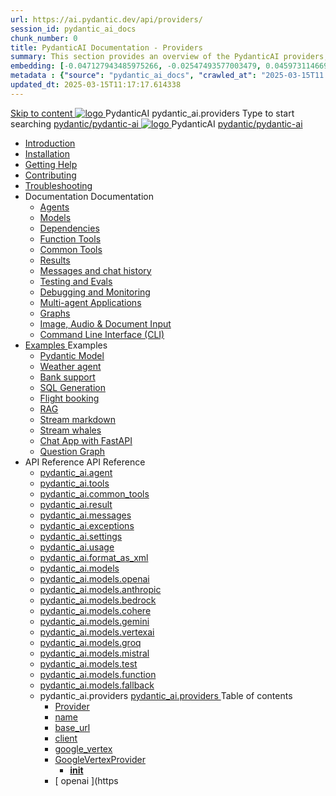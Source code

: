 ```yaml
---
url: https://ai.pydantic.dev/api/providers/
session_id: pydantic_ai_docs
chunk_number: 0
title: PydanticAI Documentation - Providers
summary: This section provides an overview of the PydanticAI providers, including navigation links to installation, troubleshooting, and support resources.
embedding: [-0.047127943485975266, -0.02547493577003479, 0.04597311466932297, -0.0023319944739341736, 0.006760550197213888, 0.0006599011830985546, -0.029475586488842964, 0.020704399794340134, 0.026794737204909325, -0.0011135832173749804, 0.012861198745667934, -0.0673099234700203, 0.003144841641187668, -0.0581812858581543, 0.009939761832356453, -0.012187549844384193, -0.0319502167403698, 0.013094914145767689, -0.01887592300772667, 0.05114234238862991, 0.039044152945280075, 0.008757438510656357, 0.016607513651251793, 0.019879523664712906, 0.004409652203321457, 0.0034421407617628574, 0.0014443930704146624, 0.02554367482662201, -0.004316853359341621, -0.0603809580206871, 0.02826576679944992, -0.01464155688881874, -0.03008049540221691, 0.0009632151341065764, 0.02069065161049366, -0.004890830256044865, -0.003500569611787796, 0.018202273175120354, -0.006152203772217035, 0.03214268758893013, 0.014971507713198662, -0.0524071529507637, 0.03395741432905197, 0.007829452864825726, -0.06818978488445282, 0.002180767245590687, -0.0029661182779818773, -0.001562969060614705, -0.008503101766109467, -0.005616033915430307, -0.052847087383270264, 0.013218645006418228, -0.025089992210268974, -0.009396717883646488, -0.007891317829489708, -0.017996054142713547, 0.003787557827308774, 0.005921925883740187, 0.012070692144334316, -0.029613064602017403, 0.014256615191698074, -0.006726180203258991, -0.018889671191573143, 0.05114234238862991, -0.03239015117287636, -0.013067417778074741, -0.0569714680314064, 0.02511748857796192, -0.0650002658367157, -0.015892619267106056, 0.03145528957247734, 0.05999601632356644, -0.026464786380529404, -0.051582276821136475, -0.025997357442975044, -0.03167525678873062, 0.024182628840208054, 0.11658254265785217, 0.001880030962638557, -0.052159689366817474, -0.01663500815629959, 0.04762286692857742, -0.013761688955128193, -0.018669703975319862, -0.021336805075407028, -0.029035652056336403, -0.03409489244222641, -0.006049094256013632, -0.006877407431602478, -0.008290008641779423, -0.007623233366757631, -0.027152184396982193, -0.04058392345905304, 0.0015844502486288548, 0.08408240973949432, 0.02007199451327324, -0.0038356755394488573, 0.015466433949768543, 0.00683960085734725, 0.021543024107813835, 0.011651379987597466, -0.04061141982674599, -0.05642155185341835, 0.0450107604265213, 0.034149885177612305, -0.009094263426959515, 0.028925668448209763, -0.01284745056182146, 0.007362022530287504, 0.011802607215940952, -0.11003851890563965, 0.0016738118138164282, 0.0005494880024343729, 0.022409144788980484, -0.08281759917736053, 0.01429785881191492, 0.0027392772026360035, 0.014311606995761395, 0.0038081796374171972, -0.048612721264362335, -0.06450533866882324, -0.004571190569549799, 0.03931911289691925, 0.02815578319132328, 0.029475586488842964, 0.010056618601083755, -0.010572167113423347, -0.04011649265885353, -0.06736490875482559, -0.04545069485902786, 0.012923064641654491, 0.0004841852933168411, 0.029393097385764122, -0.018326004967093468, -0.008846799843013287, -0.02826576679944992, -0.0387691929936409, 0.0030073621310293674, -0.040088996291160583, 0.023426491767168045, 0.0074720061384141445, -0.036322060972452164, 0.008063167333602905, 0.034699805080890656, -0.01264810562133789, -0.006310305092483759, -0.026863476261496544, -0.03728441521525383, -0.035744648426771164, 0.017473632469773293, 0.0056710257194936275, 0.011225193738937378, -0.022326655685901642, -0.022271664813160896, -0.059556081891059875, 0.022945314645767212, 0.016071343794465065, 0.03571715205907822, 0.00616938853636384, -0.048062801361083984, -0.021061845123767853, 0.07627357542514801, -0.024801285937428474, -0.01413288339972496, -0.03203270211815834, 0.01663500815629959, -0.06362546980381012, -0.03453482687473297, -0.06791482865810394, -0.05433186516165733, -0.021831730380654335, -0.03797181323170662, -0.03764186426997185, 0.0008102692663669586, 0.024471335113048553, -0.031867727637290955, -0.011073966510593891, -0.00588755588978529, -0.022890321910381317, -0.058071304112672806, -0.019150882959365845, 0.018834680318832397, -0.04019898176193237, -0.025516178458929062, -0.009087389335036278, -0.008729943074285984, -0.015645157545804977, 0.030052999034523964, -0.0036432044580578804, 0.052049703896045685, 0.022945314645767212, 0.020388197153806686, 0.04869520664215088, 0.024196377024054527, 0.02554367482662201, -0.03214268758893013, 0.052049703896045685, -0.03896166384220123, 0.03250013291835785, -0.00428592087700963, -0.012036322616040707, -0.02253287471830845, 0.032445140182971954, 0.0024540075100958347, 0.010462183505296707, -0.053974416106939316, 0.02594236470758915, 0.002060472732409835, 0.0039765918627381325, -0.01956332102417946, 0.04633055999875069, -0.06395541876554489, 0.013225519098341465, 0.004828964360058308, -0.028568221256136894, -0.012998678721487522, -0.05460682138800621, 0.021433040499687195, -0.013342376798391342, 0.023742694407701492, -0.02018197812139988, 0.07566867023706436, 0.00838624406605959, -0.010778386145830154, -0.0009056456037797034, 0.01205007079988718, 0.03272010013461113, -0.06164576858282089, 0.016731243580579758, 0.013981656171381474, 0.02301405370235443, 0.034727297723293304, -0.01003599725663662, -0.00022727064788341522, 0.015535173937678337, -0.051829736679792404, 0.030245469883084297, -0.007526997942477465, 0.028348254039883614, -0.018271014094352722, 0.01619507558643818, 0.008159402757883072, 0.012689349241554737, 0.024306360632181168, 0.03258262202143669, -0.002878475235775113, -0.018614713102579117, -0.058291271328926086, 0.01721242256462574, 0.04011649265885353, 0.04776034876704216, -0.027812084183096886, 0.015026499517261982, 0.0027598992455750704, 0.015315206721425056, -0.03200520575046539, -0.0061728255823254585, -0.003925037104636431, -0.03560716658830643, -0.0053032683208584785, -0.009108010679483414, 0.02660226635634899, -0.00451276171952486, -0.0233715008944273, -0.008125033229589462, -0.02359146624803543, -0.030602917075157166, 0.020745642483234406, -0.051252324134111404, -0.026767240837216377, 0.03351747989654541, 0.02997051179409027, 0.05856622755527496, -0.014847776852548122, -0.023536475375294685, 0.014490329660475254, 0.011493278667330742, 0.02308279275894165, 0.004615871235728264, 0.03513973578810692, 0.010929613374173641, 0.007252038922160864, 0.018848426640033722, 0.025708649307489395, 0.002543369075283408, 0.029145635664463043, 0.005413251928985119, -0.027275916188955307, -0.0433335117995739, 0.006715869065374136, 0.013019300065934658, 0.023137785494327545, 0.028760692104697227, -0.04666051268577576, 0.02953057736158371, 0.0010809318628162146, 0.07247914373874664, 0.00883992575109005, 0.04660551995038986, 0.009458583779633045, 0.0751737430691719, 0.014847776852548122, 0.00425842497497797, -0.017074942588806152, -0.0054098148830235004, 0.019150882959365845, 0.000634553434792906, 0.003787557827308774, 0.049630068242549896, -0.042453642934560776, -0.029255619272589684, 0.023316508159041405, -0.007021761033684015, -0.02837575040757656, -0.04105135053396225, -0.02235415205359459, 0.043031055480241776, -0.021103089675307274, 0.018573468551039696, -0.026822233572602272, -0.06456033140420914, -0.02656102180480957, 0.016208821907639503, 0.020704399794340134, -0.07682349532842636, -0.00022898914176039398, 0.045780643820762634, -0.028183279559016228, -0.025681154802441597, -0.02456757053732872, 0.02771584875881672, -0.02540619485080242, -0.015315206721425056, 0.022299161180853844, -0.018614713102579117, -0.029805537313222885, -0.013644831255078316, -0.004028146620839834, -0.03087787516415119, 0.03557967022061348, -0.07665851712226868, -0.04985003545880318, -0.02631356008350849, -0.02104809880256653, -0.020938115194439888, 0.01663500815629959, 0.009829778224229813, 0.04261861741542816, -0.009850399568676949, 0.015603912994265556, -0.003955970052629709, -0.013266763649880886, 0.016181327402591705, 0.02720717526972294, -0.03272010013461113, -0.0233715008944273, 0.025199975818395615, -0.026657257229089737, -0.02381143346428871, 0.015493929386138916, -0.06076589971780777, 0.011527649126946926, 0.0047739725559949875, -0.001507977256551385, -0.013239267282187939, 0.007898191921412945, -0.009733542799949646, -0.011802607215940952, 0.02144678868353367, -0.018394745886325836, 0.019549572840332985, -0.013397368602454662, -0.013431738130748272, -0.01003599725663662, -0.0012158335885033011, -0.03786183148622513, -0.02069065161049366, 0.007884444668889046, 0.019178377464413643, 0.010785260237753391, 0.022271664813160896, -0.0017614549724385142, -0.0003396171086933464, 0.0016033536521717906, 0.036184582859277725, 0.009616685099899769, -0.006248439196497202, 0.004327164497226477, -0.020374448969960213, 0.05504675582051277, 0.05276459828019142, -0.021364301443099976, -0.02029196172952652, -0.019233370199799538, -0.00046700038365088403, 0.015260214917361736, 0.0002100857236655429, 0.0035297838039696217, 0.07016949355602264, 0.025667406618595123, -0.008015049621462822, -0.0023388685658574104, -0.008372495882213116, 0.006382481660693884, -0.0142428670078516, 0.018092291429638863, 0.052159689366817474, 0.015095239505171776, -0.009156128391623497, -0.02536495216190815, 0.048062801361083984, -0.04443334415555, 0.010750889778137207, -0.008021923713386059, -0.030822884291410446, -0.02148803137242794, 0.030520429834723473, 0.02561241388320923, 0.020676903426647186, 0.03885168209671974, -0.00042146031046286225, -0.05485428497195244, -0.04974004998803139, -0.036212075501680374, -0.07451383769512177, 0.04696296527981758, 0.04605560377240181, -0.01219442393630743, -0.0025536799803376198, -0.045533180236816406, 0.025639910250902176, 0.02917313203215599, 0.03805430233478546, -0.019040899351239204, 0.008104410953819752, -0.02471879869699478, -0.01721242256462574, 0.02569490112364292, 0.00602503539994359, 0.026258567348122597, 0.007877570576965809, -0.05757637694478035, -0.05312204360961914, -0.0002998769632540643, -0.013754814863204956, -0.015480182133615017, 0.007726342882961035, -0.03717443346977234, -0.006176262628287077, -0.02467755414545536, 0.0013524537207558751, 0.013610461726784706, 0.0023732383269816637, 0.018092291429638863, -0.01873844303190708, -0.03887917846441269, 0.07132431864738464, 0.011232067830860615, 0.04011649265885353, 0.002770210150629282, 0.051609769463539124, -0.013026174157857895, -0.06175575032830238, 0.023605214431881905, 0.011417665518820286, -0.01674499176442623, 0.022890321910381317, -0.016937462612986565, 0.004653678275644779, -0.009156128391623497, 0.014174127019941807, -0.015411442145705223, -0.019948262721300125, -0.02492501772940159, -0.030740397050976753, -0.03500225767493248, 0.020704399794340134, 0.018958410248160362, -0.02253287471830845, 0.007135181687772274, 0.02706969529390335, -0.016909968107938766, -0.029228122904896736, 0.020676903426647186, 0.01743238978087902, 0.0696195736527443, -0.022821582853794098, -0.015438937582075596, 0.002429948654025793, 0.009754164144396782, -0.02906314842402935, 0.019975759088993073, 0.04836525768041611, -0.017129935324192047, 0.033682454377412796, 0.024870024994015694, -0.029448090121150017, 0.012242541648447514, -0.03667950630187988, -0.009479205124080181, 0.014462834224104881, -0.027770841494202614, -0.03126281872391701, 0.041766244918107986, 0.012043196707963943, -0.016497530043125153, 0.022312909364700317, -0.003419800428673625, -0.029118139296770096, 0.026987208053469658, -0.054716806858778, 0.00012061669985996559, -0.007362022530287504, 0.011713245883584023, 0.01105334423482418, 0.019439589232206345, 0.030712900683283806, 0.02662976272404194, -0.005952858366072178, 0.0040762643329799175, 0.0358821265399456, -0.045313213020563126, -0.007946309633553028, -0.007045819889754057, 0.013967907987535, -0.009809155948460102, -0.04363596439361572, -0.01717117801308632, -0.02405889704823494, 0.007609485648572445, 0.020594416186213493, -0.017927315086126328, 0.023069044575095177, -0.01695121079683304, -0.056586526334285736, 0.03307754546403885, 0.021859226748347282, -0.009987879544496536, -0.03065790794789791, -0.015521425753831863, -0.010585914365947247, 0.02312403731048107, -0.03489227592945099, 0.0005640952149406075, 0.011513900943100452, 0.010572167113423347, 0.006695247255265713, 0.0072039212100207806, 0.0019711111672222614, 0.04209619760513306, 0.08001301437616348, 0.0041999961249530315, 0.0179410632699728, -0.015040247701108456, 0.03101535513997078, 0.028898172080516815, -0.02308279275894165, -0.018600964918732643, 0.04003400355577469, -0.0015689837746322155, -0.015865124762058258, -0.012510626576840878, 0.03159276768565178, 0.03272010013461113, -0.015177726745605469, 0.033242519944906235, 0.03648703545331955, -0.01623631827533245, -0.04740289971232414, -0.012180675752460957, -0.0026671006344258785, 0.008001301437616348, -0.01070964615792036, -0.012146306224167347, -0.005516361445188522, 0.029228122904896736, -0.005530109163373709, -0.009417340159416199, -0.02018197812139988, 0.012723719701170921, -0.02986052818596363, -0.022697851061820984, -0.006361859850585461, 0.03384743258357048, -0.012221919372677803, 0.002404171274974942, -0.008812430314719677, 0.0043718451634049416, 0.021749243140220642, 0.02333025634288788, 0.027619613334536552, -0.018930915743112564, -0.010998353362083435, -0.03409489244222641, -0.014682801440358162, -0.030025502666831017, 0.04022647440433502, -0.01398853026330471, -0.04798031598329544, 0.03692696988582611, -0.0003119064203929156, -0.030850380659103394, 0.006667751353234053, 0.038356754928827286, -0.0006835304666310549, -0.011087714694440365, 0.0022855952847748995, 0.007025198079645634, -0.01612633466720581, 0.0019831405952572823, -0.003584775608032942, -0.015823880210518837, 0.0022993432357907295, -0.0006495902198366821, 0.000378068391000852, 0.029255619272589684, -0.05884118750691414, 0.010695897974073887, 0.05746639519929886, -0.039484087377786636, -0.001084368908777833, -0.0026069532614201307, 0.0026808485854417086, 0.007025198079645634, -0.013149905949831009, -0.007458257954567671, -0.019109638407826424, -0.046578023582696915, -0.037449393421411514, 0.007526997942477465, -0.031977709382772446, 0.0405014343559742, 0.0370919443666935, 0.021515527740120888, 0.002051880117505789, 0.0041725002229213715, 0.006358422804623842, -0.03156527131795883, 0.0014976663514971733, -0.03612959012389183, 0.0003054620756302029, 0.038576722145080566, -0.025791138410568237, -0.025846129283308983, 0.03909914568066597, -0.028238270431756973, -0.025969861075282097, 0.010262837633490562, 0.021914217621088028, -0.028678204864263535, 0.002295906189829111, 0.0084068663418293, 0.0022649732418358326, 0.0007673069485463202, 0.01743238978087902, 0.004499013535678387, -0.008599337190389633, -0.029888024553656578, -0.003474792232736945, 0.026396047323942184, -0.050207480788230896, 0.015315206721425056, 0.019260864704847336, -0.029833031818270683, -0.02352272719144821, 0.019123386591672897, 0.0570264607667923, 0.03967655822634697, 0.009513575583696365, -0.007183299399912357, -5.7515801017871127e-05, 0.033682454377412796, 0.0196733046323061, 0.021144334226846695, 0.01020097266882658, -0.013672327622771263, 0.028293263167142868, -0.055101748555898666, -0.006973643321543932, 0.018972158432006836, 0.002106871921569109, 0.02272534742951393, -0.07566867023706436, 0.027963312342762947, 0.07924313098192215, -0.03010799176990986, 0.015920115634799004, 0.009128632955253124, 0.005722580477595329, 0.04149128496646881, 0.006427162326872349, -0.01601635105907917, 0.00627937214449048, 0.010372821241617203, 0.018147282302379608, 0.00714892940595746, -0.011335177347064018, 0.03568965569138527, -0.005251713562756777, -0.07577864825725555, -0.030712900683283806, -0.0062450021505355835, -0.003433548379689455, -0.003612271510064602, -0.03381993621587753, -0.0010809318628162146, -0.005904740653932095, 0.008874296210706234, 0.041876230388879776, -0.046220578253269196, -0.022436639294028282, 0.015177726745605469, -0.03068540431559086, 0.011933213099837303, 0.0052723353728652, 0.02290407009422779, 0.019632060080766678, 0.015823880210518837, -0.008998027071356773, -0.04066640883684158, -0.029943015426397324, 0.02536495216190815, 0.005145167000591755, 0.01634630188345909, 0.015548921190202236, -0.019920766353607178, -0.013273636810481548, 0.02728966251015663, -0.02210668846964836, -0.002538213739171624, 0.00347822904586792, -0.02279408648610115, -0.010716520249843597, -0.002730684820562601, 0.007918814197182655, -0.009176750667393208, -0.0637904480099678, 0.0205394234508276, -0.052489638328552246, -0.00013694238441530615, -0.009499827399849892, -0.023426491767168045, -0.006214069202542305, 0.006437473464757204, -0.026396047323942184, -0.02779833786189556, 0.007451384328305721, 0.04490077495574951, -0.009142381139099598, -0.01152077503502369, 7.582848775200546e-05, 0.011163327842950821, 0.0014461115933954716, -0.016291311010718346, 0.012297533452510834, 0.004227492026984692, -0.0053376383148133755, -0.002550243167206645, -0.009974131360650063, 0.004571190569549799, 0.011513900943100452, -0.008819304406642914, -0.027839580550789833, 0.04776034876704216, 0.007368896622210741, -0.029805537313222885, -0.00036539448774419725, -0.006760550197213888, -0.014146631583571434, 0.0011359236668795347, 0.001220989041030407, -0.0023113726638257504, 0.00312593812122941, 0.01545268576592207, 0.009609811007976532, -0.0284857340157032, -0.0011694342829287052, -0.030382949858903885, 0.014256615191698074, -0.02511748857796192, -0.0007252038922160864, -0.004509324673563242, -0.001572420820593834, -0.009733542799949646, 0.010063492693006992, -0.0024316671770066023, 0.009396717883646488, -0.01880718395113945, -0.036294564604759216, -0.023508979007601738, -0.047925323247909546, -0.009761038236320019, 0.011293933726847172, 0.005090175196528435, 0.001535473158583045, -0.022436639294028282, 0.010139106772840023, -0.09249614924192429, -0.016896219924092293, -0.00875056441873312, -0.007671351078897715, 0.050894878804683685, -0.021295560523867607, 0.02432010881602764, 0.013445486314594746, 0.014256615191698074, -0.008214394561946392, 0.014394094236195087, 0.003942222334444523, -0.03678949177265167, -0.007396392524242401, 0.03577214106917381, -0.02261536382138729, 0.04061141982674599, -0.01499900408089161, 0.0168137326836586, -0.0027650545816868544, -0.02199670672416687, -0.007609485648572445, 0.01561766117811203, 0.03126281872391701, -0.030052999034523964, 0.006585263647139072, 0.00301595451310277, 0.017872324213385582, 0.016332553699612617, -0.004584938287734985, -0.02381143346428871, -0.02884318120777607, -0.017693599686026573, 0.04066640883684158, -0.01909589022397995, 0.049410101026296616, -0.005066116340458393, 0.03019047901034355, 0.01805104687809944, 0.0019453336717560887, 0.014146631583571434, -0.011953834444284439, 0.03211519122123718, 0.013321755453944206, 0.0034438592847436666, 0.006365296896547079, 0.0009460301953367889, -0.010469057597219944, -0.017349902540445328, 0.002661945065483451, 0.03865921124815941, 0.04305855184793472, -0.007430762052536011, 0.01235939934849739, 0.010661528445780277, 0.034479837864637375, -0.038934171199798584, 0.015095239505171776, 0.005317016039043665, -0.006660877726972103, 0.004330601543188095, -0.00300220656208694, -0.030630413442850113, -0.009142381139099598, -0.036432042717933655, 0.00350572494789958, -0.025736145675182343, 0.00600441312417388, -0.016332553699612617, 0.008558093570172787, 0.00155609508510679, 0.017088690772652626, -0.013692948967218399, -0.009534196928143501, -0.002175611676648259, 0.007155803497880697, 0.01018035039305687, -0.005464806687086821, 0.006162514444440603, -0.04300355911254883, 0.028568221256136894, -0.04253612831234932, -0.020938115194439888, 0.04289357736706734, -0.02561241388320923, -0.01007036678493023, -0.00262241973541677, -0.032225172966718674, 0.021639259532094002, -0.021103089675307274, 0.028980659320950508, -0.015370198525488377, 0.0030537613201886415, 0.011321429163217545, -0.024938765913248062, 0.007547619752585888, -0.015315206721425056, 0.024031400680541992, 0.011142706498503685, 0.021364301443099976, 0.06544020026922226, 0.01576888933777809, -0.00039289038977585733, 0.02808704413473606, -0.020553171634674072, 0.018793435767292976, -0.012709971517324448, -0.03348998352885246, 0.0007179002859629691, 0.02909064292907715, 0.020814383402466774, 0.021872974932193756, 0.007712595164775848, -0.00818689912557602, -0.021391795948147774, 0.00035937977372668684, 0.0626356229186058, 0.015232718549668789, -0.06445034593343735, 0.005292957182973623, 0.03612959012389183, -0.011912590824067593, 0.007781334687024355, 0.029393097385764122, -0.005066116340458393, -0.02543369121849537, -0.007279534824192524, 0.0068705338053405285, -0.023357752710580826, -0.008668077178299427, 0.01833975315093994, -0.00028634382761083543, -0.04696296527981758, 0.02326151728630066, 0.005066116340458393, -0.00824189092963934, 0.03555217757821083, -0.04710044711828232, 0.016964958980679512, 0.0004627041344065219, 0.01619507558643818, -0.013101788237690926, -0.007788208778947592, -0.007423888426274061, -0.048172786831855774, 0.011816355399787426, -0.007960057817399502, -0.005368570797145367, 0.0010457027237862349, -0.022601615637540817, 0.034837283194065094, -0.03153777867555618, -0.01670374907553196, 0.04113383963704109, 0.008633706718683243, 0.020566919818520546, -0.01365857943892479, -0.04666051268577576, -0.017047446221113205, 0.005158914718776941, 0.011534522287547588, 0.044075898826122284, 0.0018009803025051951, -0.009699172340333462, -0.007960057817399502, -0.023646458983421326, -0.021872974932193756, -0.008008175529539585, -0.012909316457808018, -0.008193773217499256, -0.011493278667330742, -0.003459325758740306, 0.03354497626423836, 0.026217324659228325, 0.03461731597781181, 0.08303756266832352, 0.028458237648010254, -0.008290008641779423, -0.027770841494202614, 0.024223871529102325, -0.0022632547188550234, -0.03112533874809742, 0.021336805075407028, 0.03090537153184414, 0.055349212139844894, -0.003787557827308774, -0.008709320798516273, 0.00978166051208973, -0.006372170522809029, 0.020498180761933327, 0.03890667483210564, -0.0004940666258335114, 0.0031963963992893696, 0.04762286692857742, -0.0059769172221422195, 0.011149580590426922, 0.042371153831481934, 0.007829452864825726, -0.0036019606050103903, 0.015493929386138916, 0.020209472626447678, 0.023385247215628624, 0.012606862001121044, -0.002347460947930813, -0.009204247035086155, 0.009066767059266567, -0.01641504094004631, -0.03497476130723953, 0.03467230871319771, 0.02873319759964943, -0.011431412771344185, 0.0023130911868065596, -0.019907018169760704, -0.010359073989093304, -0.018202273175120354, 0.022299161180853844, -0.023316508159041405, -0.0038047428242862225, -0.031757745891809464, -0.01166512817144394, -0.032527629286050797, -0.034479837864637375, -0.006021598353981972, 0.015191474929451942, 0.01721242256462574, 0.0031620264053344727, 0.014957759529352188, 0.01037969533354044, 0.023921417072415352, 0.008317504078149796, -0.009864147752523422, 0.022697851061820984, -0.025749893859028816, -0.0038631714414805174, 0.02862321399152279, 0.007272660732269287, 0.014394094236195087, 0.006303431000560522, 0.010668402537703514, -0.01732240617275238, -0.012874946929514408, 0.023495230823755264, 0.01623631827533245, -0.036761995404958725, 0.012943686917424202, 0.01270309742540121, 0.033242519944906235, 0.03417738154530525, 0.008248765021562576, -0.007052693981677294, -0.004299668595194817, 0.016896219924092293, 0.0353047139942646, -0.005698521621525288, -0.00024381114053539932, -0.018862174823880196, 0.012215045280754566, -0.001324957818724215, -0.015205223113298416, -0.006007850170135498, 0.005158914718776941, 0.0450107604265213, 0.011183950118720531, -0.01800980232656002, -0.01255874428898096, -0.021694250404834747, 0.015755141153931618, -0.004811779595911503, 0.036294564604759216, 0.036432042717933655, -0.025516178458929062, 0.02210668846964836, 0.0013747941702604294, -0.009939761832356453, -0.026038600131869316, -0.03272010013461113, -0.01180948130786419, -0.008049419149756432, -0.004832401406019926, -0.019975759088993073, -0.05589912831783295, -0.008063167333602905, -0.016442537307739258, 0.007946309633553028, 0.02177673950791359, -0.028018303215503693, -0.026863476261496544, -0.018999654799699783, -0.008998027071356773, 0.0030193915590643883, 0.02257411926984787, 0.012916190549731255, 0.016208821907639503, -0.012235667556524277, 0.0072382912039756775, 0.010304082185029984, 0.01807854324579239, -0.0004906296380795538, 0.017253665253520012, -0.008613085374236107, 0.024650057777762413, 0.02381143346428871, -0.0013876828597858548, 0.024705050513148308, 0.0250762440264225, 0.01003599725663662, 0.0036088344641029835, -0.07957307994365692, 0.02416888065636158, 0.0307953879237175, -0.0365145318210125, -0.024155132472515106, 0.003949095960706472, 0.01674499176442623, 0.019288361072540283, 0.01858721673488617, -0.03502975404262543, -0.020388197153806686, -0.03354497626423836, 0.009128632955253124, 0.011397043243050575, 0.026327306404709816, 0.010585914365947247, 0.017872324213385582, 0.01663500815629959, -0.02405889704823494, -0.009932887740433216, 0.022037949413061142, 0.023165279999375343, -0.03032795898616314, 0.010902117006480694, 0.01429785881191492, -0.017624860629439354, 0.03101535513997078, -0.05735640972852707, -0.011328303255140781, -0.0683547630906105, 0.0011058499803766608, -0.019302109256386757, -0.034727297723293304, 0.01197445672005415, -0.01924711838364601, 0.00978166051208973, -0.023577719926834106, 0.019150882959365845, -0.00308469426818192, -0.0012802770361304283, 0.00451276171952486, -0.011500152759253979, -0.03417738154530525, 0.0900215208530426, -0.025021253153681755, -0.021144334226846695, 0.014050396159291267, 0.008345000445842743, 0.02091061882674694, 0.012001953087747097, 0.017198674380779266, -0.0102697117254138, -0.026684753596782684, -0.03945659101009369, 0.02649228274822235, 0.023852678015828133, -0.01063403207808733, 0.013961033895611763, -0.012043196707963943, 0.022601615637540817, 0.0035366578958928585, 0.026396047323942184, 0.008736816234886646, 0.0016205385327339172, 0.022271664813160896, -0.025667406618595123, -0.02702845260500908, 0.01270309742540121, -0.002696315059438348, 0.020264465361833572, -0.027853328734636307, 0.03522222489118576, 0.0284857340157032, 0.019233370199799538, -0.04569815471768379, -0.01616757921874523, 0.013527974486351013, -0.01695121079683304, 0.025626162067055702, 0.0025038437452167273, -0.01811978593468666, -0.00308469426818192, 0.004426836967468262, 0.048750199377536774, 0.007891317829489708, -0.012833703309297562, -0.024113887920975685, 0.0028544163797050714, 0.019549572840332985, 0.01732240617275238, -0.023206524550914764, -0.01825726591050625, 0.0006238128407858312, -0.022519128397107124, 0.03637705370783806, -0.009039271622896194, -0.00891553983092308, -0.012022574432194233, -0.01873844303190708, 0.0029472149908542633, 0.05127982050180435, 0.04253612831234932, 0.019439589232206345, -0.032775092869997025, 0.02058066800236702, -0.01347985677421093, 0.024443838745355606, -0.015713896602392197, -0.04809029772877693, 0.018669703975319862, -0.01023534219712019, 0.011960708536207676, 0.030245469883084297, -0.007437636144459248, 0.032885074615478516, 0.013198023661971092, -0.02022322081029415, 0.01208444032818079, 0.013995404355227947, -0.012861198745667934, 0.024086393415927887, 0.019549572840332985, 0.02210668846964836, -0.0032376402523368597, -0.02235415205359459, 0.0017975432565435767, 0.025708649307489395, -0.025681154802441597, -0.028458237648010254, 0.014751540496945381, 0.007265787106007338, -0.04454332962632179, 0.014971507713198662, -0.012682476080954075, 0.012400642968714237, -0.005616033915430307, 0.04528571665287018, 0.0015517988940700889, 0.008888044394552708, -0.03302255645394325, 0.01235939934849739, 0.01048967894166708, 0.03656952455639839, 0.013184275478124619, 0.019412092864513397, -0.056586526334285736, 0.013686075806617737, -0.003012517699971795, 0.012311281636357307, -0.0027873951476067305, -0.011403917334973812, -0.006640255451202393, 0.02667100541293621, 0.03167525678873062, 0.020718147978186607, 0.021680504083633423, -0.015246466733515263, -0.005433873739093542, -0.004870207980275154, -0.007128307595849037, -0.00024101859889924526, -0.025048749521374702, -0.02304155007004738, 0.012187549844384193, -0.025103740394115448, -0.0038253646343946457, -0.028183279559016228, 0.012758089229464531, 0.025268716737627983, 0.015741392970085144, -0.02102060243487358, -0.029008155688643456, -0.00524483947083354, -0.027509629726409912, 0.018380997702479362, 0.002771928673610091, -0.008688698522746563, -0.0010087551781907678, 0.013198023661971092, 0.024911269545555115, -0.02731715887784958, -0.04135380685329437, 0.014710296876728535, -0.012290659360587597, 0.01854597218334675, 0.004048768896609545, -0.01732240617275238, 0.005863497033715248, -0.023069044575095177, 0.005055805202573538, 0.008379369974136353, -0.01505399588495493, 0.0028148910496383905, -0.003945658914744854, -0.008943035267293453, 0.006705558393150568, 0.033572472631931305, 0.02279408648610115, -0.048970166593790054, 0.014174127019941807, -0.030410446226596832, -0.02058066800236702, -0.019467085599899292, -0.003986903000622988, -0.0025880499742925167, -0.017473632469773293, -0.003660389222204685, 0.010984605178236961, 0.02075939066708088, 0.016263814643025398, -0.009685424156486988, 0.028100792318582535, 0.0022202925756573677, 0.014737793244421482, -0.023976409807801247, -0.0005834282492287457, 0.026945965364575386, 0.019687050953507423, -0.023426491767168045, -0.011562018655240536, 0.004822090268135071, 0.01014598086476326, 0.0016171016031876206, -0.015136483125388622, -0.017707347869873047, 0.011135832406580448, -0.01641504094004631, -0.006550894118845463, 0.022340403869748116, -0.03566215932369232, -0.008681824430823326, -0.01561766117811203, -0.0450657494366169, -0.014559069648385048, -0.0047739725559949875, 0.016098838299512863, -0.004605560097843409, -0.00018463055312167853, 0.029888024553656578, -0.0007763290777802467, -0.01056529302150011, 0.014270363375544548, -0.006623070687055588, -0.01043468713760376, 0.018793435767292976, 0.00983665231615305, -0.001278558513149619, -0.021474283188581467, 0.020195726305246353, 0.010207846760749817, 0.01043468713760376, -0.016690000891685486, -0.00818689912557602, -0.014160379767417908, 0.01634630188345909, 0.004523072857409716, 0.005712269339710474, 0.019192125648260117, -0.015095239505171776, 0.011397043243050575, 0.004151878412812948, 0.01953582465648651, -0.022409144788980484, -0.005932236555963755, 0.011596388183534145, 0.006516524124890566, -0.01534270215779543, 0.02036070078611374, -0.0014736074954271317, 0.02587362565100193, 0.011005226522684097, -0.018793435767292976, 0.03461731597781181, 0.029255619272589684, -0.012861198745667934, -0.03181273490190506, -0.026423543691635132, -0.017418641597032547, -0.026423543691635132, -0.01565890572965145, 0.009362348355352879, 0.033132538199424744, 0.008269386366009712, -0.01938459649682045, 0.01953582465648651, -0.01045530941337347, 0.008434361778199673, -0.041436295956373215, -9.086530189961195e-05, 0.006798356771469116, -0.0007660181145183742, -0.03997901454567909, 0.022876573726534843, 0.01931585744023323, 0.0196733046323061, -0.0021120274905115366, -0.021721746772527695, 0.0025880499742925167, -0.023453988134860992, -0.001773484400473535, -0.0013309725327417254, -0.0022890320979058743, 0.017693599686026573, -0.03854922577738762, -0.0050695533864200115, 0.022849077358841896, 0.0010070366552099586, 0.002945496467873454, 0.0239489134401083, -0.02119932509958744, 0.009348600171506405, -0.053397003561258316, -0.007313904818147421, 0.007355148438364267, 0.023275263607501984, -0.006348111666738987, -0.00518297404050827, -0.004928636830300093, 0.006877407431602478, 0.024581318721175194, -0.011493278667330742, 0.01833975315093994, -0.017267413437366486, -0.0020999980624765158, 0.005945984739810228, 0.021680504083633423, -0.007575115654617548, 0.011472657322883606, 0.02811454050242901, -0.0027891136705875397, -0.017514877021312714, 0.02007199451327324, -0.010902117006480694, 0.02775709331035614, 0.03250013291835785, 0.01163075864315033, -0.014669053256511688, 0.004677737131714821, 0.03571715205907822, 0.00838624406605959, 0.0069702062755823135, 0.003512599039822817, 0.0064684064127504826, -0.0024247930850833654, -0.025309959426522255, 0.0284857340157032, 0.015988854691386223, -0.006413414608687162, 0.02753712609410286, 0.0051073599606752396, 0.022807834669947624, -0.051829736679792404, 0.015122734941542149, 0.0026688191574066877, -0.004220617935061455, 0.020951861515641212, 0.0008927569142542779, 0.00515547813847661, 0.04149128496646881, -0.011747615411877632, 0.030300462618470192, 0.0016454566502943635, 0.004337475635111332, 0.012840577401220798, -0.014174127019941807, 0.022849077358841896, 0.012380020692944527, 0.030245469883084297, 0.031290315091609955, -0.02036070078611374, -0.012263163924217224, 0.015782635658979416, 0.00346448109485209, 0.010819629766047001, 0.0027616177685558796, 0.042233675718307495, -0.008922413922846317, 0.0038700455334037542, -0.014847776852548122, -0.008764312602579594, -0.002510717837139964, 0.03327001631259918, -0.007403266150504351, -0.02370144985616207, 0.00423092907294631, -0.0032273291144520044, -0.020498180761933327, -0.00045196356950327754, 0.003438703715801239, 0.010414065793156624, 0.005351386032998562, -0.023179028183221817, 0.0013421426992863417, 0.01499900408089161, 0.022257916629314423, 0.010530922561883926, 0.01076463796198368, -0.01036594808101654, -0.00023801122733857483, -0.03101535513997078, 0.0026275753043591976, -0.03112533874809742, 0.028568221256136894, -0.0059391106478869915, -0.027358403429389, -0.008221268653869629, 0.018600964918732643, -0.008963657543063164, 0.005423562601208687, 0.001378231099806726, -0.029228122904896736, -0.0030503245070576668, -0.005323890130966902, 0.015521425753831863, 0.0071764253079891205, 0.03332500904798508, -0.029118139296770096, -0.01539769396185875, -0.014339102432131767, -0.02634105458855629, 0.02177673950791359, 0.020635658875107765, -0.03747688606381416, 0.024196377024054527, -0.015370198525488377, 0.009465457871556282, 0.0019126823171973228, 0.013548595830798149, -0.005227654706686735, -0.0010903836227953434, -0.0009443117305636406, -0.006571515928953886]
metadata : {"source": "pydantic_ai_docs", "crawled_at": "2025-03-15T11:17:17.614338", "url_path": "/api/providers/", "chunk_size": 5000}
updated_dt: 2025-03-15T11:17:17.614338
---
```

[ Skip to content ](https://ai.pydantic.dev/api/providers/#pydantic_aiproviders)
[ ![logo](https://ai.pydantic.dev/img/logo-white.svg) ](https://ai.pydantic.dev/ "PydanticAI")
PydanticAI 
pydantic_ai.providers 
Type to start searching
[ pydantic/pydantic-ai  ](https://github.com/pydantic/pydantic-ai "Go to repository")
[ ![logo](https://ai.pydantic.dev/img/logo-white.svg) ](https://ai.pydantic.dev/ "PydanticAI") PydanticAI 
[ pydantic/pydantic-ai  ](https://github.com/pydantic/pydantic-ai "Go to repository")
  * [ Introduction  ](https://ai.pydantic.dev/)
  * [ Installation  ](https://ai.pydantic.dev/install/)
  * [ Getting Help  ](https://ai.pydantic.dev/help/)
  * [ Contributing  ](https://ai.pydantic.dev/contributing/)
  * [ Troubleshooting  ](https://ai.pydantic.dev/troubleshooting/)
  * Documentation  Documentation 
    * [ Agents  ](https://ai.pydantic.dev/agents/)
    * [ Models  ](https://ai.pydantic.dev/models/)
    * [ Dependencies  ](https://ai.pydantic.dev/dependencies/)
    * [ Function Tools  ](https://ai.pydantic.dev/tools/)
    * [ Common Tools  ](https://ai.pydantic.dev/common_tools/)
    * [ Results  ](https://ai.pydantic.dev/results/)
    * [ Messages and chat history  ](https://ai.pydantic.dev/message-history/)
    * [ Testing and Evals  ](https://ai.pydantic.dev/testing-evals/)
    * [ Debugging and Monitoring  ](https://ai.pydantic.dev/logfire/)
    * [ Multi-agent Applications  ](https://ai.pydantic.dev/multi-agent-applications/)
    * [ Graphs  ](https://ai.pydantic.dev/graph/)
    * [ Image, Audio & Document Input  ](https://ai.pydantic.dev/input/)
    * [ Command Line Interface (CLI)  ](https://ai.pydantic.dev/cli/)
  * [ Examples  ](https://ai.pydantic.dev/examples/)
Examples 
    * [ Pydantic Model  ](https://ai.pydantic.dev/examples/pydantic-model/)
    * [ Weather agent  ](https://ai.pydantic.dev/examples/weather-agent/)
    * [ Bank support  ](https://ai.pydantic.dev/examples/bank-support/)
    * [ SQL Generation  ](https://ai.pydantic.dev/examples/sql-gen/)
    * [ Flight booking  ](https://ai.pydantic.dev/examples/flight-booking/)
    * [ RAG  ](https://ai.pydantic.dev/examples/rag/)
    * [ Stream markdown  ](https://ai.pydantic.dev/examples/stream-markdown/)
    * [ Stream whales  ](https://ai.pydantic.dev/examples/stream-whales/)
    * [ Chat App with FastAPI  ](https://ai.pydantic.dev/examples/chat-app/)
    * [ Question Graph  ](https://ai.pydantic.dev/examples/question-graph/)
  * API Reference  API Reference 
    * [ pydantic_ai.agent  ](https://ai.pydantic.dev/api/agent/)
    * [ pydantic_ai.tools  ](https://ai.pydantic.dev/api/tools/)
    * [ pydantic_ai.common_tools  ](https://ai.pydantic.dev/api/common_tools/)
    * [ pydantic_ai.result  ](https://ai.pydantic.dev/api/result/)
    * [ pydantic_ai.messages  ](https://ai.pydantic.dev/api/messages/)
    * [ pydantic_ai.exceptions  ](https://ai.pydantic.dev/api/exceptions/)
    * [ pydantic_ai.settings  ](https://ai.pydantic.dev/api/settings/)
    * [ pydantic_ai.usage  ](https://ai.pydantic.dev/api/usage/)
    * [ pydantic_ai.format_as_xml  ](https://ai.pydantic.dev/api/format_as_xml/)
    * [ pydantic_ai.models  ](https://ai.pydantic.dev/api/models/base/)
    * [ pydantic_ai.models.openai  ](https://ai.pydantic.dev/api/models/openai/)
    * [ pydantic_ai.models.anthropic  ](https://ai.pydantic.dev/api/models/anthropic/)
    * [ pydantic_ai.models.bedrock  ](https://ai.pydantic.dev/api/models/bedrock/)
    * [ pydantic_ai.models.cohere  ](https://ai.pydantic.dev/api/models/cohere/)
    * [ pydantic_ai.models.gemini  ](https://ai.pydantic.dev/api/models/gemini/)
    * [ pydantic_ai.models.vertexai  ](https://ai.pydantic.dev/api/models/vertexai/)
    * [ pydantic_ai.models.groq  ](https://ai.pydantic.dev/api/models/groq/)
    * [ pydantic_ai.models.mistral  ](https://ai.pydantic.dev/api/models/mistral/)
    * [ pydantic_ai.models.test  ](https://ai.pydantic.dev/api/models/test/)
    * [ pydantic_ai.models.function  ](https://ai.pydantic.dev/api/models/function/)
    * [ pydantic_ai.models.fallback  ](https://ai.pydantic.dev/api/models/fallback/)
    * pydantic_ai.providers  [ pydantic_ai.providers  ](https://ai.pydantic.dev/api/providers/) Table of contents 
      * [ Provider  ](https://ai.pydantic.dev/api/providers/#pydantic_ai.providers.Provider)
      * [ name  ](https://ai.pydantic.dev/api/providers/#pydantic_ai.providers.Provider.name)
      * [ base_url  ](https://ai.pydantic.dev/api/providers/#pydantic_ai.providers.Provider.base_url)
      * [ client  ](https://ai.pydantic.dev/api/providers/#pydantic_ai.providers.Provider.client)
      * [ google_vertex  ](https://ai.pydantic.dev/api/providers/#pydantic_ai.providers.google_vertex)
      * [ GoogleVertexProvider  ](https://ai.pydantic.dev/api/providers/#pydantic_ai.providers.google_vertex.GoogleVertexProvider)
        * [ __init__  ](https://ai.pydantic.dev/api/providers/#pydantic_ai.providers.google_vertex.GoogleVertexProvider.__init__)
      * [ openai  ](https